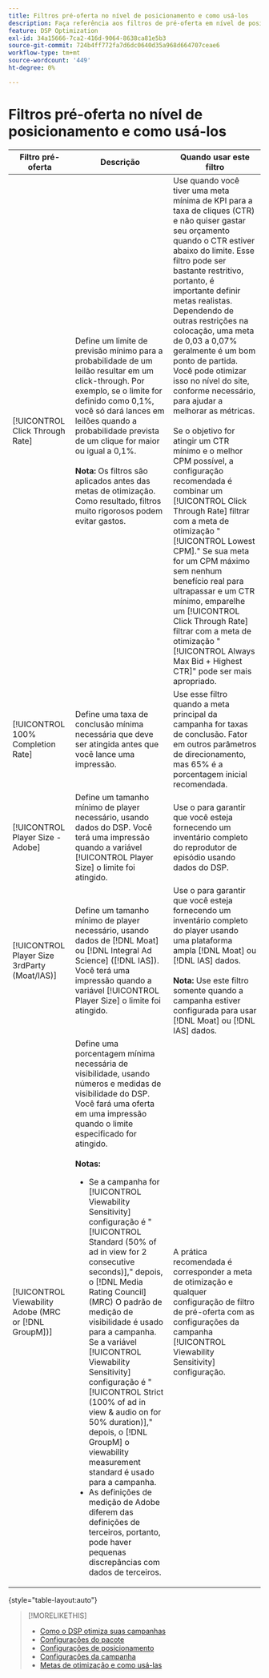 ```yaml
---
title: Filtros pré-oferta no nível de posicionamento e como usá-los
description: Faça referência aos filtros de pré-oferta em nível de posicionamento disponíveis e veja como usá-los.
feature: DSP Optimization
exl-id: 34a15666-7ca2-416d-9064-8638ca81e5b3
source-git-commit: 724b4ff772fa7d6dc0640d35a968d664707ceae6
workflow-type: tm+mt
source-wordcount: '449'
ht-degree: 0%

---
```


# Filtros pré-oferta no nível de posicionamento e como usá-los

| Filtro pré-oferta | Descrição | Quando usar este filtro |
| ---------------| ----------- | ---------------------- |
| [!UICONTROL Click Through Rate] | Define um limite de previsão mínimo para a probabilidade de um leilão resultar em um click-through. Por exemplo, se o limite for definido como 0,1%, você só dará lances em leilões quando a probabilidade prevista de um clique for maior ou igual a 0,1%.<br><br><b>Nota:</b> Os filtros são aplicados antes das metas de otimização. Como resultado, filtros muito rigorosos podem evitar gastos. | Use quando você tiver uma meta mínima de KPI para a taxa de cliques (CTR) e não quiser gastar seu orçamento quando o CTR estiver abaixo do limite. Esse filtro pode ser bastante restritivo, portanto, é importante definir metas realistas. Dependendo de outras restrições na colocação, uma meta de 0,03 a 0,07% geralmente é um bom ponto de partida. Você pode otimizar isso no nível do site, conforme necessário, para ajudar a melhorar as métricas.<br><br>Se o objetivo for atingir um CTR mínimo e o melhor CPM possível, a configuração recomendada é combinar um [!UICONTROL Click Through Rate] filtrar com a meta de otimização &quot;[!UICONTROL Lowest CPM].&quot; Se sua meta for um CPM máximo sem nenhum benefício real para ultrapassar e um CTR mínimo, emparelhe um [!UICONTROL Click Through Rate] filtrar com a meta de otimização &quot;[!UICONTROL Always Max Bid + Highest CTR]&quot; pode ser mais apropriado. |
| [!UICONTROL 100% Completion Rate] | Define uma taxa de conclusão mínima necessária que deve ser atingida antes que você lance uma impressão. | Use esse filtro quando a meta principal da campanha for taxas de conclusão. Fator em outros parâmetros de direcionamento, mas 65% é a porcentagem inicial recomendada. |
| [!UICONTROL Player Size - Adobe] | Define um tamanho mínimo de player necessário, usando dados do DSP. Você terá uma impressão quando a variável [!UICONTROL Player Size] o limite foi atingido. | Use o para garantir que você esteja fornecendo um inventário completo do reprodutor de episódio usando dados do DSP. |
| [!UICONTROL Player Size 3rdParty (Moat/IAS)] | Define um tamanho mínimo de player necessário, usando dados de [!DNL Moat] ou [!DNL Integral Ad Science] ([!DNL IAS]). Você terá uma impressão quando a variável [!UICONTROL Player Size] o limite foi atingido. | Use o para garantir que você esteja fornecendo um inventário completo do player usando uma plataforma ampla [!DNL Moat] ou [!DNL IAS] dados.<br><br><b>Nota:</b> Use este filtro somente quando a campanha estiver configurada para usar [!DNL Moat] ou [!DNL IAS] dados. |
| [!UICONTROL Viewability Adobe (MRC or [!DNL GroupM])] | Define uma porcentagem mínima necessária de visibilidade, usando números e medidas de visibilidade do DSP. Você fará uma oferta em uma impressão quando o limite especificado for atingido.<br><br><b>Notas:</b><ul><li>Se a campanha for [!UICONTROL Viewability Sensitivity] configuração é &quot;[!UICONTROL Standard (50% of ad in view for 2 consecutive seconds)],&quot; depois, o [!DNL Media Rating Council] (MRC) O padrão de medição de visibilidade é usado para a campanha. Se a variável [!UICONTROL Viewability Sensitivity] configuração é &quot;[!UICONTROL Strict (100% of ad in view & audio on for 50% duration)],&quot; depois, o [!DNL GroupM] o viewability measurement standard é usado para a campanha.</li><li>As definições de medição de Adobe diferem das definições de terceiros, portanto, pode haver pequenas discrepâncias com dados de terceiros.</li></ul> | A prática recomendada é corresponder a meta de otimização e qualquer configuração de filtro de pré-oferta com as configurações da campanha [!UICONTROL Viewability Sensitivity] configuração. |

{style="table-layout:auto"}

>[!MORELIKETHIS]
>
>* [Como o DSP otimiza suas campanhas](optimization-how-dsp-optimizes-campaigns.md)
>* [Configurações do pacote](/help/dsp/campaign-management/packages/package-settings.md)
>* [Configurações de posicionamento](/help/dsp/campaign-management/placements/placement-settings.md)
>* [Configurações da campanha](/help/dsp/campaign-management/campaigns/campaign-settings.md)
>* [Metas de otimização e como usá-las](optimization-goals.md)
